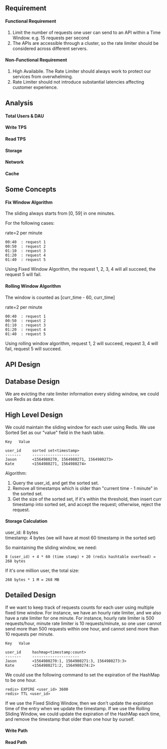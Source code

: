 
## Requirement

#### Functional Requirement
1. Limit the number of requests one user can send to an API within a Time Window. e.g. 15 requests per second
2. The APIs are accessible through a cluster, so the rate limiter should be considered across different servers.

#### Non-Functional Requirement
1. High Availabile. The Rate Limiter should always work to protect our services from overwhelming.
2. Rate Limiter should not introduce substantial latencies affecting customer experience.

## Analysis

#### Total Users & DAU

#### Write TPS

#### Read TPS

#### Storage

#### Network

#### Cache

## Some Concepts

#### Fix Window Algorithm

The sliding always starts from [0, 59] in one minutes.

For the following cases:

rate=2 per minute
```
00:40  : request 1
00:50  : request 2
01:10  : request 3
01:20  : request 4
01:40  : request 5
```
Using Fixed Window Algorithm, the request 1, 2, 3, 4 will all succeed, the request 5 will fail.

#### Rolling Window Algorithm
The window is counted as [curr_time - 60, curr_time]

rate=2 per minute
```
00:40  : request 1
00:50  : request 2
01:10  : request 3
01:20  : request 4
01:40  : request 5
```

Using rolling window algorithm, request 1, 2 will succeed, request 3, 4 will fail, request 5 will succeed.


## API Design

## Database Design

We are evicting the rate limiter information every sliding window, we could use Redis as data store.

## High Level Design

We could maintain the sliding window for each user using Redis. We use Sorted Set as our "value" field in the hash table.
```
Key   Value

user_id     sorted set<timestamp>
-------     ---------------------
Jason       <1564980270, 1564980271, 1564980273>
Kate        <1564980271, 1564980274>
```

Algorithm:

1. Query the user_id, and get the sorted set.
2. Remove all timestamps which is older than "current time - 1 minute" in the sorted set.
3. Get the size of the sorted set, if it's within the threshold, then insert curr timestamp into sorted set, and accept the request; otherwise, reject the request.

#### Storage Calculation
user_id: 8 bytes  
timestamp: 4 bytes  (we will have at most 60 timestamp in the sorted set)

So maintaining the sliding window, we need:

```
8 (user_id) + 4 * 60 (time stamp) + 20 (redis hashtable overhead) = 268 bytes
```

If it's one million user, the total size:

```
268 bytes * 1 M = 268 MB
```


## Detailed Design

If we want to keep track of requests counts for each user using multiple fixed time window. For instance, we have an hourly rate limiter, and we also have a rate limiter for one minute. For instance, hourly rate limiter is 500 requests/hour, minute rate limiter is 10 requests/minute, so one user cannot send more than 500 requests within one hour, and cannot send more than 10 requests per minute. 

```
Key   Value

user_id     hashmap<timestamp:count>
-------     ---------------------
Jason       <1564980270:1, 1564980271:3, 1564980273:3>
Kate        <1564980271:2, 1564980274:2>
```

We could use the following command to set the expiration of the HashMap to be one hour.

```
redis> EXPIRE <user_id> 3600
redis> TTL <user_id>
```

If we use the Fixed Sliding Window, then we don't update the expiration time of the entry when we update the timestamp. If we use the Rolling Sliding Window, we could update the expiration of the HashMap each time, and remove the timestamp that older than one hour by ourself.


#### Write Path

#### Read Path

